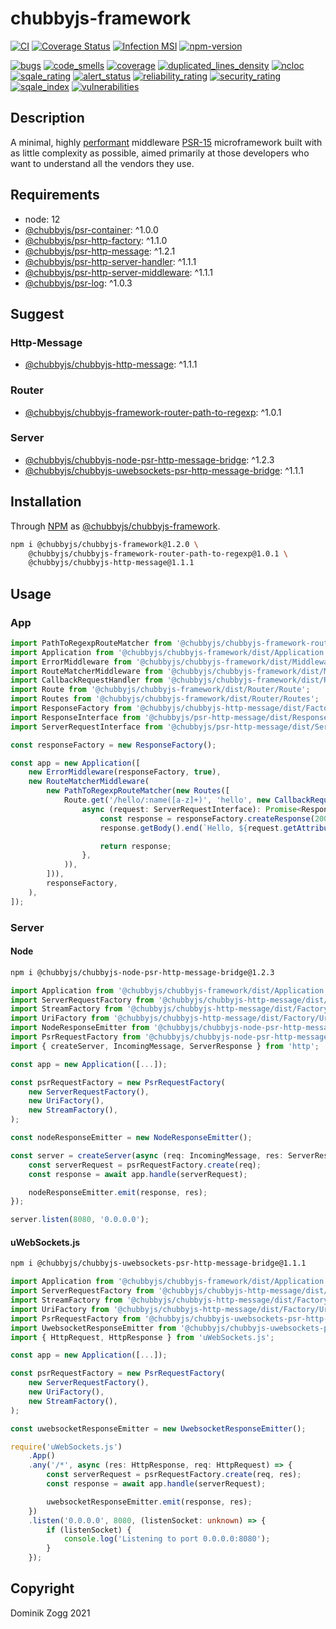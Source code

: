 # chubbyjs-framework

[![CI](https://github.com/chubbyjs/chubbyjs-framework/workflows/CI/badge.svg?branch=master)](https://github.com/chubbyjs/chubbyjs-framework/actions?query=workflow%3ACI)
[![Coverage Status](https://coveralls.io/repos/github/chubbyjs/chubbyjs-framework/badge.svg?branch=master)](https://coveralls.io/github/chubbyjs/chubbyjs-framework?branch=master)
[![Infection MSI](https://badge.stryker-mutator.io/github.com/chubbyjs/chubbyjs-framework/master)](https://dashboard.stryker-mutator.io/reports/github.com/chubbyjs/chubbyjs-framework/master)
[![npm-version](https://img.shields.io/npm/v/@chubbyjs/chubbyjs-framework.svg)](https://www.npmjs.com/package/@chubbyjs/chubbyjs-framework)

[![bugs](https://sonarcloud.io/api/project_badges/measure?project=chubbyjs_chubbyjs-framework&metric=bugs)](https://sonarcloud.io/dashboard?id=chubbyjs_chubbyjs-framework)
[![code_smells](https://sonarcloud.io/api/project_badges/measure?project=chubbyjs_chubbyjs-framework&metric=code_smells)](https://sonarcloud.io/dashboard?id=chubbyjs_chubbyjs-framework)
[![coverage](https://sonarcloud.io/api/project_badges/measure?project=chubbyjs_chubbyjs-framework&metric=coverage)](https://sonarcloud.io/dashboard?id=chubbyjs_chubbyjs-framework)
[![duplicated_lines_density](https://sonarcloud.io/api/project_badges/measure?project=chubbyjs_chubbyjs-framework&metric=duplicated_lines_density)](https://sonarcloud.io/dashboard?id=chubbyjs_chubbyjs-framework)
[![ncloc](https://sonarcloud.io/api/project_badges/measure?project=chubbyjs_chubbyjs-framework&metric=ncloc)](https://sonarcloud.io/dashboard?id=chubbyjs_chubbyjs-framework)
[![sqale_rating](https://sonarcloud.io/api/project_badges/measure?project=chubbyjs_chubbyjs-framework&metric=sqale_rating)](https://sonarcloud.io/dashboard?id=chubbyjs_chubbyjs-framework)
[![alert_status](https://sonarcloud.io/api/project_badges/measure?project=chubbyjs_chubbyjs-framework&metric=alert_status)](https://sonarcloud.io/dashboard?id=chubbyjs_chubbyjs-framework)
[![reliability_rating](https://sonarcloud.io/api/project_badges/measure?project=chubbyjs_chubbyjs-framework&metric=reliability_rating)](https://sonarcloud.io/dashboard?id=chubbyjs_chubbyjs-framework)
[![security_rating](https://sonarcloud.io/api/project_badges/measure?project=chubbyjs_chubbyjs-framework&metric=security_rating)](https://sonarcloud.io/dashboard?id=chubbyjs_chubbyjs-framework)
[![sqale_index](https://sonarcloud.io/api/project_badges/measure?project=chubbyjs_chubbyjs-framework&metric=sqale_index)](https://sonarcloud.io/dashboard?id=chubbyjs_chubbyjs-framework)
[![vulnerabilities](https://sonarcloud.io/api/project_badges/measure?project=chubbyjs_chubbyjs-framework&metric=vulnerabilities)](https://sonarcloud.io/dashboard?id=chubbyjs_chubbyjs-framework)

## Description

A minimal, highly [performant][2] middleware [PSR-15][3] microframework built with as little complexity as possible, aimed primarily at those developers who want to understand all the vendors they use.

## Requirements

 * node: 12
 * [@chubbyjs/psr-container][4]: ^1.0.0
 * [@chubbyjs/psr-http-factory][5]: ^1.1.0
 * [@chubbyjs/psr-http-message][6]: ^1.2.1
 * [@chubbyjs/psr-http-server-handler][7]: ^1.1.1
 * [@chubbyjs/psr-http-server-middleware][8]: ^1.1.1
 * [@chubbyjs/psr-log][9]: ^1.0.3

## Suggest

### Http-Message

 * [@chubbyjs/chubbyjs-http-message][10]: ^1.1.1

### Router

 * [@chubbyjs/chubbyjs-framework-router-path-to-regexp][11]: ^1.0.1

### Server

 * [@chubbyjs/chubbyjs-node-psr-http-message-bridge][12]: ^1.2.3
 * [@chubbyjs/chubbyjs-uwebsockets-psr-http-message-bridge][13]: ^1.1.1

## Installation

Through [NPM](https://www.npmjs.com) as [@chubbyjs/chubbyjs-framework][1].

```sh
npm i @chubbyjs/chubbyjs-framework@1.2.0 \
    @chubbyjs/chubbyjs-framework-router-path-to-regexp@1.0.1 \
    @chubbyjs/chubbyjs-http-message@1.1.1
```

## Usage

### App

```ts
import PathToRegexpRouteMatcher from '@chubbyjs/chubbyjs-framework-router-path-to-regexp/dist/PathToRegexpRouteMatcher';
import Application from '@chubbyjs/chubbyjs-framework/dist/Application';
import ErrorMiddleware from '@chubbyjs/chubbyjs-framework/dist/Middleware/ErrorMiddleware';
import RouteMatcherMiddleware from '@chubbyjs/chubbyjs-framework/dist/Middleware/RouteMatcherMiddleware';
import CallbackRequestHandler from '@chubbyjs/chubbyjs-framework/dist/RequestHandler/CallbackRequestHandler';
import Route from '@chubbyjs/chubbyjs-framework/dist/Router/Route';
import Routes from '@chubbyjs/chubbyjs-framework/dist/Router/Routes';
import ResponseFactory from '@chubbyjs/chubbyjs-http-message/dist/Factory/ResponseFactory';
import ResponseInterface from '@chubbyjs/psr-http-message/dist/ResponseInterface';
import ServerRequestInterface from '@chubbyjs/psr-http-message/dist/ServerRequestInterface';

const responseFactory = new ResponseFactory();

const app = new Application([
    new ErrorMiddleware(responseFactory, true),
    new RouteMatcherMiddleware(
        new PathToRegexpRouteMatcher(new Routes([
            Route.get('/hello/:name([a-z]+)', 'hello', new CallbackRequestHandler(
                async (request: ServerRequestInterface): Promise<ResponseInterface> => {
                    const response = responseFactory.createResponse(200);
                    response.getBody().end(`Hello, ${request.getAttribute('name')}`);

                    return response;
                },
            )),
        ])),
        responseFactory,
    ),
]);
```

### Server

#### Node

```sh
npm i @chubbyjs/chubbyjs-node-psr-http-message-bridge@1.2.3
```

```ts
import Application from '@chubbyjs/chubbyjs-framework/dist/Application';
import ServerRequestFactory from '@chubbyjs/chubbyjs-http-message/dist/Factory/ServerRequestFactory';
import StreamFactory from '@chubbyjs/chubbyjs-http-message/dist/Factory/StreamFactory';
import UriFactory from '@chubbyjs/chubbyjs-http-message/dist/Factory/UriFactory';
import NodeResponseEmitter from '@chubbyjs/chubbyjs-node-psr-http-message-bridge/dist/NodeResponseEmitter';
import PsrRequestFactory from '@chubbyjs/chubbyjs-node-psr-http-message-bridge/dist/PsrRequestFactory';
import { createServer, IncomingMessage, ServerResponse } from 'http';

const app = new Application([...]);

const psrRequestFactory = new PsrRequestFactory(
    new ServerRequestFactory(),
    new UriFactory(),
    new StreamFactory(),
);

const nodeResponseEmitter = new NodeResponseEmitter();

const server = createServer(async (req: IncomingMessage, res: ServerResponse) => {
    const serverRequest = psrRequestFactory.create(req);
    const response = await app.handle(serverRequest);

    nodeResponseEmitter.emit(response, res);
});

server.listen(8080, '0.0.0.0');
```

#### uWebSockets.js

```sh
npm i @chubbyjs/chubbyjs-uwebsockets-psr-http-message-bridge@1.1.1
```

```ts
import Application from '@chubbyjs/chubbyjs-framework/dist/Application';
import ServerRequestFactory from '@chubbyjs/chubbyjs-http-message/dist/Factory/ServerRequestFactory';
import StreamFactory from '@chubbyjs/chubbyjs-http-message/dist/Factory/StreamFactory';
import UriFactory from '@chubbyjs/chubbyjs-http-message/dist/Factory/UriFactory';
import PsrRequestFactory from '@chubbyjs/chubbyjs-uwebsockets-psr-http-message-bridge/dist/PsrRequestFactory';
import UwebsocketResponseEmitter from '@chubbyjs/chubbyjs-uwebsockets-psr-http-message-bridge/dist/UwebsocketResponseEmitter';
import { HttpRequest, HttpResponse } from 'uWebSockets.js';

const app = new Application([...]);

const psrRequestFactory = new PsrRequestFactory(
    new ServerRequestFactory(),
    new UriFactory(),
    new StreamFactory(),
);

const uwebsocketResponseEmitter = new UwebsocketResponseEmitter();

require('uWebSockets.js')
    .App()
    .any('/*', async (res: HttpResponse, req: HttpRequest) => {
        const serverRequest = psrRequestFactory.create(req, res);
        const response = await app.handle(serverRequest);

        uwebsocketResponseEmitter.emit(response, res);
    })
    .listen('0.0.0.0', 8080, (listenSocket: unknown) => {
        if (listenSocket) {
            console.log('Listening to port 0.0.0.0:8080');
        }
    });
```

## Copyright

Dominik Zogg 2021

[1]: https://www.npmjs.com/package/@chubbyjs/chubbyjs-framework
[2]: https://web-frameworks-benchmark.netlify.app/result
[3]: https://www.npmjs.com/package/@chubbyjs/psr-http-server-middleware
[4]: https://www.npmjs.com/package/@chubbyjs/psr-container
[5]: https://www.npmjs.com/package/@chubbyjs/psr-http-factory
[6]: https://www.npmjs.com/package/@chubbyjs/psr-http-message
[7]: https://www.npmjs.com/package/@chubbyjs/psr-http-server-handler
[8]: https://www.npmjs.com/package/@chubbyjs/psr-http-server-middleware
[9]: https://www.npmjs.com/package/@chubbyjs/psr-log
[10]: https://www.npmjs.com/package/@chubbyjs/chubbyjs-http-message
[11]: https://www.npmjs.com/package/@chubbyjs/chubbyjs-framework-router-path-to-regexp
[12]: https://www.npmjs.com/package/@chubbyjs/chubbyjs-node-psr-http-message-bridge
[13]: https://www.npmjs.com/package/@chubbyjs/chubbyjs-uwebsockets-psr-http-message-bridge
